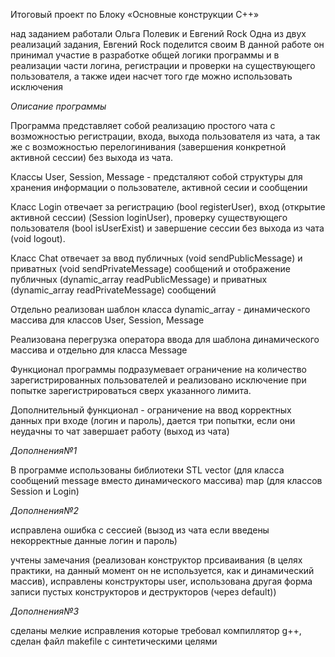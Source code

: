 Итоговый проект по Блоку «Основные конструкции C++»

над заданием работали  Ольга Полевик и Евгений Rock
Одна из двух реализаций задания, Евгений Rock поделится своим 
В данной работе он принимал участие в разработке общей логики программы и в реализации части логина, регистрации и проверки на существующего пользователя, а также идеи насчет того где можно использовать исключения

*Описание программы*

Программа представляет собой реализацию простого чата с возможностью регистрации, входа, выхода пользователя из чата, а так же с возможностью перелогинивания (завершения конкретной активной сессии) без выхода из чата. 

Классы User, Session, Message - предсталяют собой структуры для хранения информации о пользователе, активной сесии и сообщении

Класс Login отвечает за регистрацию (bool registerUser), вход (открытие активной сессии) (Session loginUser),  проверку существующего пользователя (bool isUserExist) и завершение сессии без выхода из чата (void logout).  

Класс Chat отвечает за ввод публичных (void sendPublicMessage) и приватных (void sendPrivateMessage) сообщений и отображение публичных (dynamic_array<Message> readPublicMessage) и приватных (dynamic_array<Message> readPrivateMessage) сообщений

Отдельно реализован шаблон класса dynamic_array - динамического массива для классов User, Session, Message

Реализована перегрузка оператора ввода для шаблона динамического массива и отдельно для класса Message

Функционал программы подразумевает ограничение на количество зарегистрированных пользователей и реализовано исключение при попытке зарегистрироваться сверх указанного лимита.

Дополнительный функционал - ограничение на ввод корректных данных при входе (логин и пароль), дается три попытки, если они неудачны то чат завершает работу (выход из чата)

*Дополнения№1*

В программе использованы библиотеки STL 
vector (для класса сообщений message вместо динамического массива)
map (для классов Session и Login)

*Дополнения№2*

исправлена ошибка с сессией (вызод из чата если введены некорректные данные логин и пароль)

учтены замечания (реализован конструктор прсиваивания (в целях практики, на данный момент он не используется, как и динамический массив), исправлены конструкторы user, использована другая форма записи пустых конструкторов и деструкторов (через default))

*Дополнения№3*

сделаны мелкие исправления которые требовал компиллятор g++, сделан файл makefile с синтетическими целями
